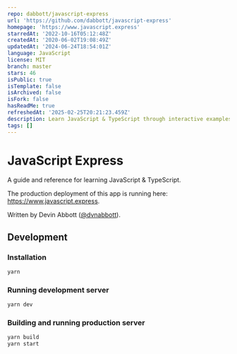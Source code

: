 ```yaml
---
repo: dabbott/javascript-express
url: 'https://github.com/dabbott/javascript-express'
homepage: 'https://www.javascript.express'
starredAt: '2022-10-16T05:12:48Z'
createdAt: '2020-06-02T19:08:49Z'
updatedAt: '2024-06-24T18:54:01Z'
language: JavaScript
license: MIT
branch: master
stars: 46
isPublic: true
isTemplate: false
isArchived: false
isFork: false
hasReadMe: true
refreshedAt: '2025-02-25T20:21:23.459Z'
description: Learn JavaScript & TypeScript through interactive examples
tags: []
---
```


# JavaScript Express

A guide and reference for learning JavaScript & TypeScript.

The production deployment of this app is running here: https://www.javascript.express.

Written by Devin Abbott ([@dvnabbott](https://twitter.com/dvnabbott)).

## Development

### Installation

```bash
yarn
```

### Running development server

```bash
yarn dev
```

### Building and running production server

```bash
yarn build
yarn start
```
